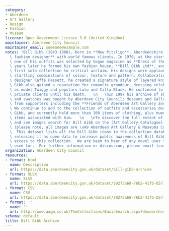 ```yaml
---
category:
- Aberdeen
- Art Gallery
- Design
- Fashion
- Museum
license: Open Government Licence 3.0 (United Kingdom)
maintainer: Aberdeen City Council
maintainer_email: someone@example.com
notes: "Bill Gibb (1943-1988), born in **New Pitsligo**, Aberdeenshire, was an **international\
  \ fashion designer** with world famous clients. In 1970, at the start of his career,\
  \ one of his outfits was selected by Vogue magazine as **Dress of the Year**. Two\
  \ years later he formed his own fashion house, **Bill Gibb Ltd**, and launched his\
  \ first solo collection to critical acclaim. His designs were applauded for their\
  \ startling combinations of colour, texture and pattern. Collaborating with knitwear\
  \ designer Kaffe Fassett, he created a signature style of layered knits for women.\
  \ Gibb also gained a reputation for romantic grandeur, dressing celebrities such\
  \ as model Twiggy and popstars Lulu and Cilla Black. He continued to design for\
  \ private clients until his death.   \n   \nIn 1997 his archive of sketched designs\
  \ and swatches was bought by Aberdeen City Council: Museums and Gallery with help\
  \ from supporters including the **Friends of Aberdeen Art Gallery and Museums**.\
  \ We continue to add to the collection of outfits and accessories designed by Bill\
  \ Gibb, and currently hold more than 100 items of clothing, plus numerous other\
  \ items associated with him.   \n   \nTo discover the full extent of the collection\
  \ and see images search for Bill Gibb on the [Art Gallery Catalogue](http://www.aagm.co.uk/TheCollections/BasicSearch.aspx?dosearch=y&Artists=Gibb+Bill&Title=&chat=)\
  \ (please note, all images are \xA9 Aberdeen Art Gallery & Museums Collections).\
  \  This dataset lists all the Bill Gibb items in the collection database.  We are\
  \ releasing it as open data to increase public awareness of Bill Gibb, and increase\
  \ access to this collection.  We are keen to hear of any novel uses this data is\
  \ used for.  For further information or discussion, please email [curators@aberdeencity.gov.uk](mailto:curators@aberdeencity.gov.uk)."
organization: Aberdeen City Council
resources:
- format: html
  name: Description
  url: https://data.aberdeencity.gov.uk/dataset/bill-gibb-archive
- format: XLSX
  name: XLSX
  url: https://data.aberdeencity.gov.uk/dataset/29273a68-76b2-41fb-b577-c9724640660a/resource/21007d09-0b63-4a2a-94b3-f9ef5d2c0d54/download/bill-gibb-archive-spreadsheet.xlsx
- format: CSV
  name: CSV
  url: https://data.aberdeencity.gov.uk/dataset/29273a68-76b2-41fb-b577-c9724640660a/resource/98c6c167-cda5-4353-86a3-98c683093218/download/bill-gibb-archive-text-file.csv
- format: ''
  name: ''
  url: http://www.aagm.co.uk/TheCollections/BasicSearch.aspx?dosearch=y&Artists=Gibb+Bill&Title=&chat=
schema: default
title: Bill Gibb Archive
---
```


